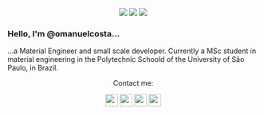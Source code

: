 <p align="center"> <a href=https://www.youtube.com/channel/UC7bMBdlD9U-qJD8q2tTgKVw'><img src='https://img.shields.io/youtube/channel/subscribers/UC7bMBdlD9U-qJD8q2tTgKVw?style=social'></a>
<a href=https://twitter.com/omanuelcosta><img src='https://img.shields.io/twitter/follow/omanuelcosta?style=social'></a> 
<a href=https://github.com/omanuelcosta/><img src='https://img.shields.io/github/followers/omanuelcosta?style=social'></a>
 
 ### Hello, I'm @omanuelcosta...
<p align="left">
...a Material Engineer and small scale developer. Currently a MSc student in material engineering in the Polytechnic Schoold of the University of São Paulo, in Brazil.
</p>
 
 
<p align="center">Contact me:</p>

<p align="center"><a href="mailto:omanuelcosta@protonmail.com?subject=Mini-curso de LaTeX"><img src="https://img.shields.io/badge/ProtonMail-8B89CC?style=for-the-badge&logo=protonmail&logoColor=white"height=25></a>
<a href="https://twitter.com/omanuelcosta"><img src="https://img.shields.io/badge/twitter-%231DA1F2.svg?&style=for-the-badge&logo=twitter&logoColor=white" height=25></a> <a href="https://www.linkedin.com/in/juan-costa-2a7596149/"><img src="https://img.shields.io/badge/linkedin-%230077B5.svg?&style=for-the-badge&logo=linkedin&logoColor=white" height=25></a> <a href="https://instagram.com/omanuelcosta"><img src="https://img.shields.io/badge/instagram-%23E4405F.svg?&style=for-the-badge&logo=instagram&logoColor=white" height=25></a> 
